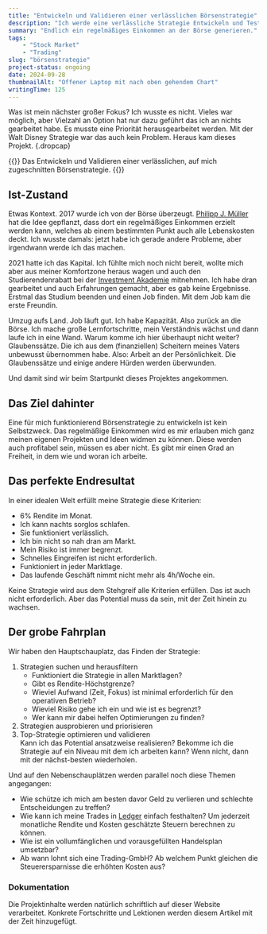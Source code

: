 ```yaml
---
title: "Entwickeln und Validieren einer verlässlichen Börsenstrategie"
description: "Ich werde eine verlässliche Strategie Entwickeln und Testen, um an der Börse ein regelmäßiges Einkommen zu erziehlen. Zielsetzung und Herangehensweise."
summary: "Endlich ein regelmäßiges Einkommen an der Börse generieren."
tags:
    - "Stock Market"
    - "Trading"
slug: "börsenstrategie"
project-status: ongoing
date: 2024-09-28
thumbnailAlt: "Offener Laptop mit nach oben gehendem Chart"
writingTime: 125
---
```


Was ist mein nächster großer Fokus?
Ich wusste es nicht.
Vieles war möglich, aber Vielzahl an Option hat nur dazu geführt das ich an
nichts gearbeitet habe.
Es musste eine Priorität herausgearbeitet werden.
Mit der Walt Disney Strategie war das auch kein Problem.
Heraus kam dieses Projekt.
{.dropcap}

{{<lead>}}
Das Entwickeln und Validieren einer verlässlichen, auf mich zugeschnitten
Börsenstrategie.
{{</lead>}}

## Ist-Zustand

Etwas Kontext.
2017 wurde ich von der Börse überzeugt.
[Philipp J. Müller](https://www.pjmueller.de/) hat die Idee gepflanzt, dass
dort ein regelmäßiges Einkommen erzielt werden kann, welches ab einem
bestimmten Punkt auch alle Lebenskosten deckt.
Ich wusste damals: jetzt habe ich gerade andere Probleme, aber irgendwann
werde ich das machen.

2021 hatte ich das Kapital.
Ich fühlte mich noch nicht bereit, wollte mich aber aus meiner
Komfortzone heraus wagen und auch den Studierendenrabatt bei der
[Investment Akademie](https://www.pjmueller.de/) mitnehmen.
Ich habe dran gearbeitet und auch Erfahrungen gemacht, aber es gab keine
Ergebnisse.
Erstmal das Studium beenden und einen Job finden.
Mit dem Job kam die erste Freundin.

Umzug aufs Land.
Job läuft gut.
Ich habe Kapazität.
Also zurück an die Börse.
Ich mache große Lernfortschritte, mein Verständnis wächst und dann laufe
ich in eine Wand.
Warum komme ich hier überhaupt nicht weiter?
Glaubenssätze.
Die ich aus dem (finanziellen) Scheitern meines Vaters unbewusst übernommen
habe.
Also: Arbeit an der Persönlichkeit.
Die Glaubenssätze und einige andere Hürden werden überwunden.

Und damit sind wir beim Startpunkt dieses Projektes angekommen.

## Das Ziel dahinter

Eine für mich funktionierend Börsenstrategie zu entwickeln ist kein
Selbstzweck.
Das regelmäßige Einkommen wird es mir erlauben mich ganz meinen eigenen
Projekten und Ideen widmen zu können.
Diese werden auch profitabel sein, müssen es aber nicht.
Es gibt mir einen Grad an Freiheit, in dem wie und woran ich arbeite.

## Das perfekte Endresultat

In einer idealen Welt erfüllt meine Strategie diese Kriterien:
- 6% Rendite im Monat.
- Ich kann nachts sorglos schlafen.
- Sie funktioniert verlässlich.
- Ich bin nicht so nah dran am Markt.
- Mein Risiko ist immer begrenzt.
- Schnelles Eingreifen ist nicht erforderlich.
- Funktioniert in jeder Marktlage.
- Das laufende Geschäft nimmt nicht mehr als 4h/Woche ein.

Keine Strategie wird aus dem Stehgreif alle Kriterien erfüllen.
Das ist auch nicht erforderlich.
Aber das Potential muss da sein, mit der Zeit hinein zu wachsen.

## Der grobe Fahrplan

Wir haben den Hauptschauplatz, das Finden der Strategie:

1. Strategien suchen und herausfiltern
    - Funktioniert die Strategie in allen Marktlagen?
    - Gibt es Rendite-Höchstgrenze?
    - Wieviel Aufwand (Zeit, Fokus) ist minimal erforderlich für den
      operativen Betrieb?
    - Wieviel Risiko gehe ich ein und wie ist es begrenzt?
    - Wer kann mir dabei helfen Optimierungen zu finden?
2. Strategien ausprobieren und priorisieren
3. Top-Strategie optimieren und validieren
   <br>Kann ich das Potential ansatzweise realisieren?
   Bekomme ich die Strategie auf ein Niveau mit dem ich arbeiten kann?
   Wenn nicht, dann mit der nächst-besten wiederholen.

Und auf den Nebenschauplätzen werden parallel noch diese Themen angegangen:

- Wie schütze ich mich am besten davor Geld zu verlieren und schlechte
Entscheidungen zu treffen?
- Wie kann ich meine Trades in [Ledger](https://hledger.org/) einfach festhalten? Um jederzeit
monatliche Rendite und Kosten geschätzte Steuern berechnen zu können.
- Wie ist ein vollumfänglichen und vorausgefüllten Handelsplan umsetzbar?
- Ab wann lohnt sich eine Trading-GmbH? Ab welchem Punkt gleichen die
Steuerersparnisse die erhöhten Kosten aus?

### Dokumentation

Die Projektinhalte werden natürlich schriftlich auf dieser Website
verarbeitet.
Konkrete Fortschritte und Lektionen werden diesem Artikel mit der Zeit
hinzugefügt.
